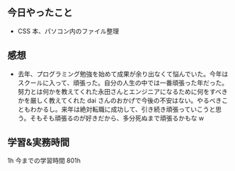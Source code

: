 ## 今日やったこと

- CSS 本、パソコン内のファイル整理

## 感想

- 去年、プログラミング勉強を始めて成果が余り出なくて悩んでいた。今年はスクールに入って、頑張った。自分の人生の中では一番頑張った年だった。努力とは何かを教えてくれた永田さんとエンジニアになるために何をすべきかを厳しく教えてくれた dai さんのおかげで今後の不安はない。やるべきこともわかるし。来年は絶対転職に成功して、引き続き頑張っていこうと思う。そもそも頑張るのが好きだから、多分死ぬまで頑張るかもな w

## 学習&実務時間

1h
今までの学習時間 801h
